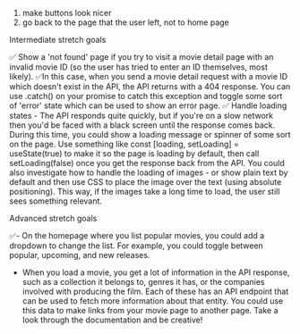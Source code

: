 1. make buttons look nicer
2. go back to the page that the user left, not to home page

Intermediate stretch goals

✅ Show a 'not found' page if you try to visit a movie detail page with an invalid movie ID (so the user has tried to enter an ID themselves, most likely).
✅In this case, when you send a movie detail request with a movie ID which doesn't exist in the API, the API returns with a 404 response. You can use .catch() on your promise to catch this exception and toggle some sort of 'error' state which can be used to show an error page.
✅ Handle loading states - The API responds quite quickly, but if you're on a slow network then you'd be faced with a black screen until the response comes back. During this time, you could show a loading message or spinner of some sort on the page.
Use something like const [loading, setLoading] = useState(true) to make it so the page is loading by default, then call setLoading(false) once you get the response back from the API.
You could also investigate how to handle the loading of images - or show plain text by default and then use CSS to place the image over the text (using absolute positioning). This way, if the images take a long time to load, the user still sees something relevant.

Advanced stretch goals

✅- On the homepage where you list popular movies, you could add a dropdown to change the list. For example, you could toggle between popular, upcoming, and new releases.

- When you load a movie, you get a lot of information in the API response, such as a collection it belongs to, genres it has, or the companies involved with producing the film. Each of these has an API endpoint that can be used to fetch more information about that entity. You could use this data to make links from your movie page to another page. Take a look through the documentation and be creative!
